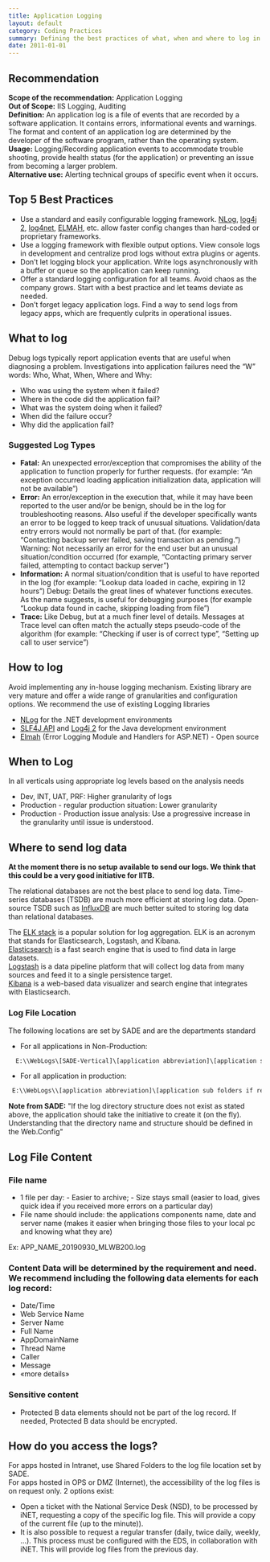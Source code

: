```yaml
---
title: Application Logging
layout: default
category: Coding Practices
summary: Defining the best practices of what, when and where to log in an application.
date: 2011-01-01
---
```


## Recommendation

**Scope of the recommendation:** Application Logging  
**Out of Scope:** IIS Logging, Auditing  
**Definition:** An application log is a file of events that are recorded by a software application. It contains errors, informational events and warnings. The format and content of an application log are determined by the developer of the software program, rather than the operating system.  
**Usage:** Logging/Recording application events to accommodate trouble shooting, provide health status (for the application) or preventing an issue from becoming a larger problem.  
**Alternative use:** Alerting technical groups of specific event when it occurs.  

## Top 5 Best Practices

* Use a standard and easily configurable logging framework.
[NLog](https://nlog-project.org/), [log4j 2](https://logging.apache.org/log4j/2.x/), [log4net](https://logging.apache.org/log4net/), [ELMAH](https://elmah.github.io/),  etc. allow faster config changes than hard-coded or proprietary frameworks.
* Use a logging framework with flexible output options.
View console logs in development and centralize prod logs without extra plugins or agents.
* Don’t let logging block your application.
Write logs asynchronously with a buffer or queue so the application can keep running.
* Offer a standard logging configuration for all teams.
Avoid chaos as the company grows. Start with a best practice and let teams deviate as needed.
* Don’t forget legacy application logs.
Find a way to send logs from legacy apps, which are frequently culprits in operational issues.

## What to log

Debug logs typically report application events that are useful when diagnosing a problem. Investigations into application failures need the “W” words: Who, What, When, Where and Why:

* Who was using the system when it failed?
* Where in the code did the application fail?
* What was the system doing when it failed?
* When did the failure occur?
* Why did the application fail?

### Suggested Log Types

* **Fatal:** An unexpected error/exception that compromises the ability of the application to function properly for further requests. (for example: “An exception occurred loading application initialization data, application will not be available”)
* **Error:** An error/exception in the execution that, while it may have been reported to the user and/or be benign, should be in the log for troubleshooting reasons. Also useful if the developer specifically wants an error to be logged to keep track of unusual situations. Validation/data entry errors would not normally be part of that. (for example: “Contacting backup server failed, saving transaction as pending.”)
Warning: Not necessarily an error for the end user but an unusual situation/condition occurred (for example, “Contacting primary server failed, attempting to contact backup server”)
* **Information:** A normal situation/condition that is useful to have reported in the log (for example: “Lookup data loaded in cache, expiring in 12 hours”)
Debug: Details the great lines of whatever functions executes. As the name suggests, is useful for debugging purposes (for example “Lookup data found in cache, skipping loading from file”)
* **Trace:** Like Debug, but at a much finer level of details. Messages at Trace level can often match the actually steps pseudo-code of the algorithm (for example: “Checking if user is of correct type”, “Setting up call to user service”)

## How to log

Avoid implementing any in-house logging mechanism. Existing library are very mature and offer a wide range of granularities and configuration options. We recommend the use of existing Logging libraries

* [NLog](https://nlog-project.org/) for the .NET development environments
* [SLF4J API](http://www.slf4j.org/) and [Log4j 2](https://logging.apache.org/log4j/2.x/) for the Java development environment
* [Elmah](https://elmah.github.io/) (Error Logging Module and Handlers for ASP.NET) - Open source

## When to Log

In all verticals using appropriate log levels based on the analysis needs

* Dev, INT, UAT, PRF: Higher granularity of logs
* Production - regular production situation: Lower granularity
* Production - Production issue analysis: Use a progressive increase in the granularity until issue is understood.

## Where to send log data

**At the moment there is no setup available to send our logs. We think that this could be a very good initiative for IITB.**

The relational databases are not the best place to send log data. Time-series databases (TSDB) are much more efficient at storing log data. Open-source TSDB such as [InfluxDB](https://www.influxdata.com/) are much better suited to storing log data than relational databases.

The [ELK stack](https://www.elastic.co/products) is a popular solution for log aggregation. ELK is an acronym that stands for Elasticsearch, Logstash, and Kibana.  
[Elasticsearch](https://www.elastic.co/products/elasticsearch) is a fast search engine that is used to find data in large datasets.  
[Logstash](https://www.elastic.co/products/logstash) is a data pipeline platform that will collect log data from many sources and feed it to a single persistence target.  
[Kibana](https://www.elastic.co/products/kibana) is a web-based data visualizer and search engine that integrates with Elasticsearch.  

### Log File Location

The following locations are set by SADE and are the departments standard

* For all applications in Non-Production:

```cmd
  E:\\WebLogs\[SADE-Vertical]\[application abbreviation]\[application sub folders if required]
```

* For all application in production:

```cmd
 E:\\WebLogs\\[application abbreviation]\[application sub folders if required]
```

**Note from SADE:** "If the log directory structure does not exist as stated above, the application should take the initiative to create it (on the fly). Understanding that the directory name and structure should be defined in the Web.Config"

## Log File Content

### File name

* 1 file per day: - Easier to archive; - Size stays small (easier to load, gives quick idea if you received more errors on a particular day)
* File name should include: the applications components name, date and server name (makes it easier when bringing those files to your local pc and knowing what they are)

Ex: APP_NAME_20190930_MLWB200.log

### Content Data will be determined by the requirement and need. We recommend including the following data elements for each log record:

* Date/Time
* Web Service Name
* Server Name
* Full Name
* AppDomainName
* Thread Name
* Caller
* Message
* «more details»

### Sensitive content

* Protected B data elements should not be part of the log record. If needed, Protected B data should be encrypted.

## How do you access the logs?

For apps hosted in Intranet, use Shared Folders to the log file location set by SADE.  
For apps hosted in OPS or DMZ (Internet), the accessibility of the log files is on request only. 2 options exist:  

* Open a ticket with the National Service Desk (NSD), to be processed by iNET, requesting a copy of the specific log file. This will provide a copy of the current file (up to the minute)).
* It is also possible to request a regular transfer (daily, twice daily, weekly, ...). This process must be configured with the EDS, in collaboration with iNET. This will provide log files from the previous day.
